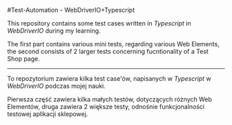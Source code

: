 #Test-Automation - WebDriverIO+Typescript

This repository contains some test cases written in *Typescript* in _WebDriverIO_ during my learning.

The first part contains various mini tests, regarding various Web Elements, the second consists of 2 larger tests concerning fucntionality of a Test Shop page.
________

To repozytorium zawiera kilka test case'ów, napisanych w *Typescript* w _WebDriverIO_ podczas mojej nauki.

Pierwsza część zawiera kilka małych testów, dotyczących różnych Web Elementów, druga zawiera 2 większe testy, odnośnie funkcjonalności testowej aplikacji sklepowej.
